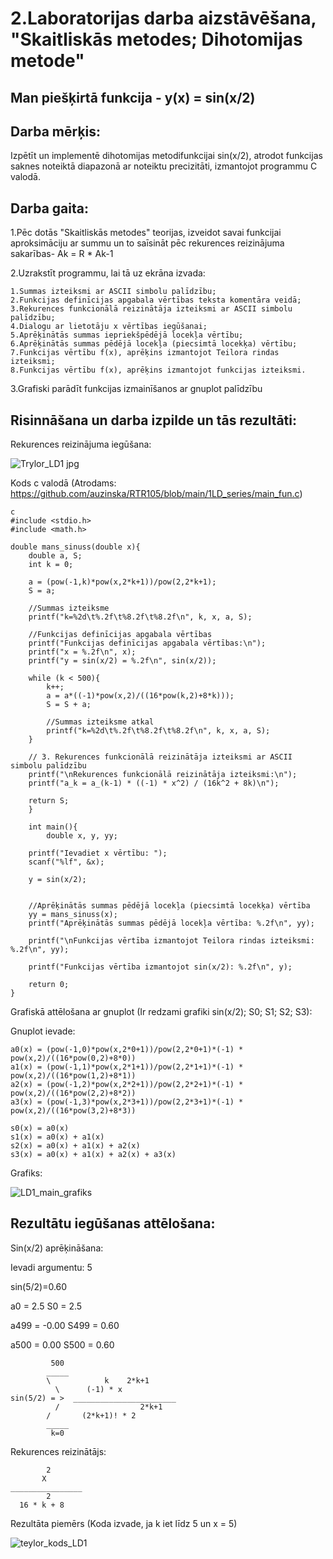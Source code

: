 # 2.Laboratorijas darba aizstāvēšana, "Skaitliskās metodes; Dihotomijas metode"


## Man piešķirtā funkcija - y(x) = sin(x/2)


## Darba mērķis:
Izpētīt un implementē dihotomijas metodifunkcijai sin(x/2), atrodot funkcijas saknes noteiktā diapazonā ar noteiktu precizitāti, izmantojot programmu C valodā.


## Darba gaita:

1.Pēc dotās "Skaitliskās metodes" teorijas, izveidot savai funkcijai 
aproksimāciju ar summu un to saīsināt pēc rekurences reizinājuma sakarības- Ak = R * Ak-1

2.Uzrakstīt programmu, lai tā uz ekrāna izvada:

    1.Summas izteiksmi ar ASCII simbolu palīdzību;
    2.Funkcijas definīcijas apgabala vērtības teksta komentāra veidā;
    3.Rekurences funkcionālā reizinātāja izteiksmi ar ASCII simbolu palīdzību;
    4.Dialogu ar lietotāju x vērtības iegūšanai;
    5.Aprēķinātās summas iepriekšpēdējā locekļa vērtību;
    6.Aprēķinātās summas pēdējā locekļa (piecsimtā locekķa) vērtību;
    7.Funkcijas vērtību f(x), aprēķins izmantojot Teilora rindas izteiksmi;
    8.Funkcijas vērtību f(x), aprēķins izmantojot funkcijas izteiksmi.

3.Grafiski parādīt funkcijas izmainīšanos ar gnuplot palīdzību

## Risinnāšana un darba izpilde un tās rezultāti:

Rekurences reizinājuma iegūšana:

![Trylor_LD1 jpg](https://github.com/auzinska/RTR105/assets/50238747/1bd3626f-4daf-432d-bf3a-470b0a266c2d)

Kods c valodā (Atrodams: https://github.com/auzinska/RTR105/blob/main/1LD_series/main_fun.c)
```
c
#include <stdio.h>
#include <math.h>

double mans_sinuss(double x){
    double a, S;
    int k = 0;

    a = (pow(-1,k)*pow(x,2*k+1))/pow(2,2*k+1); 
    S = a;
    
    //Summas izteiksme
    printf("k=%2d\t%.2f\t%8.2f\t%8.2f\n", k, x, a, S);

    //Funkcijas definīcijas apgabala vērtības
    printf("Funkcijas definīcijas apgabala vērtības:\n");
    printf("x = %.2f\n", x);
    printf("y = sin(x/2) = %.2f\n", sin(x/2));
    
    while (k < 500){
        k++;
        a = a*((-1)*pow(x,2)/((16*pow(k,2)+8*k)));
        S = S + a;
        
        //Summas izteiksme atkal
        printf("k=%2d\t%.2f\t%8.2f\t%8.2f\n", k, x, a, S);
    }
    
    // 3. Rekurences funkcionālā reizinātāja izteiksmi ar ASCII simbolu palīdzību
    printf("\nRekurences funkcionālā reizinātāja izteiksmi:\n");
    printf("a_k = a_(k-1) * ((-1) * x^2) / (16k^2 + 8k)\n");

    return S;
    }

    int main(){
        double x, y, yy;

    printf("Ievadiet x vērtību: ");
    scanf("%lf", &x);

    y = sin(x/2);

   
    //Aprēķinātās summas pēdējā locekļa (piecsimtā locekķa) vērtība
    yy = mans_sinuss(x);
    printf("Aprēķinātās summas pēdējā locekļa vērtība: %.2f\n", yy);

    printf("\nFunkcijas vērtība izmantojot Teilora rindas izteiksmi: %.2f\n", yy);

    printf("Funkcijas vērtība izmantojot sin(x/2): %.2f\n", y);

    return 0;
}
```



Grafiskā attēlošana ar gnuplot (Ir redzami grafiki sin(x/2); S0; S1; S2; S3):

Gnuplot ievade:
```
a0(x) = (pow(-1,0)*pow(x,2*0+1))/pow(2,2*0+1)*(-1) * pow(x,2)/((16*pow(0,2)+8*0))
a1(x) = (pow(-1,1)*pow(x,2*1+1))/pow(2,2*1+1)*(-1) * pow(x,2)/((16*pow(1,2)+8*1))
a2(x) = (pow(-1,2)*pow(x,2*2+1))/pow(2,2*2+1)*(-1) * pow(x,2)/((16*pow(2,2)+8*2))
a3(x) = (pow(-1,3)*pow(x,2*3+1))/pow(2,2*3+1)*(-1) * pow(x,2)/((16*pow(3,2)+8*3))

s0(x) = a0(x)
s1(x) = a0(x) + a1(x)
s2(x) = a0(x) + a1(x) + a2(x)
s3(x) = a0(x) + a1(x) + a2(x) + a3(x)
```

Grafiks:

![LD1_main_grafiks](https://github.com/auzinska/RTR105/assets/50238747/55ca2afb-8dcd-4d8e-b8ab-011ff96bcfa3)

## Rezultātu iegūšanas attēlošana:

Sin(x/2) aprēķināšana:

Ievadi argumentu: 5

sin(5/2)=0.60

a0 = 2.5 
S0 = 2.5

a499 = -0.00
S499 = 0.60

a500 = 0.00
S500 = 0.60
```         
         500
        _____
        \            k    2*k+1 
          \      (-1) * x
sin(5/2) = >  _______________________
          /                  2*k+1
        /       (2*k+1)! * 2
        _____
         k=0
```
Rekurences reizinātājs: 
```
        2
       X
________________
        2
  16 * k + 8
```
Rezultāta piemērs (Koda izvade, ja k iet līdz 5 un x = 5)

![teylor_kods_LD1](https://github.com/auzinska/RTR105/assets/50238747/fead361d-c57a-423b-bcc6-357e1c07b8d4)
